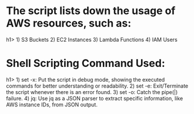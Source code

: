 <h1>The script lists down the usage of AWS resources, such as:</h1>h1><be>
1) S3 Buckets<be>
2) EC2 Instances<be>
3) Lambda Functions<be>
4) IAM Users<be>
<be>
<h1>Shell Scripting Command Used:</h1>h1><be>
1) set -x: Put the script in debug mode, showing the executed commands for better understanding or readability.<be>
2) set -e: Exit/Terminate the script whenever there is an error found.<be>
3) set -o: Catch the pipe(|) failure.<be>
4) jq: Use jq as a JSON parser to extract specific information, like AWS instance IDs, from JSON output.<be>
   

